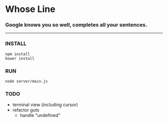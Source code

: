 # Whose Line
### Google knows you so well, completes all your sentences.

-------

### INSTALL

    npm install
    bower install

### RUN

    node server/main.js

### TODO

*   terminal view (including cursor)
*   refactor guts
    + handle "undefined"